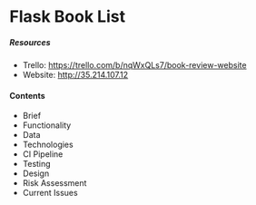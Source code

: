 # Flask Book List

##### Resources

* Trello: https://trello.com/b/nqWxQLs7/book-review-website
* Website: http://35.214.107.12

#### Contents
* Brief
* Functionality
* Data
* Technologies
* CI Pipeline
* Testing
* Design
* Risk Assessment
* Current Issues





